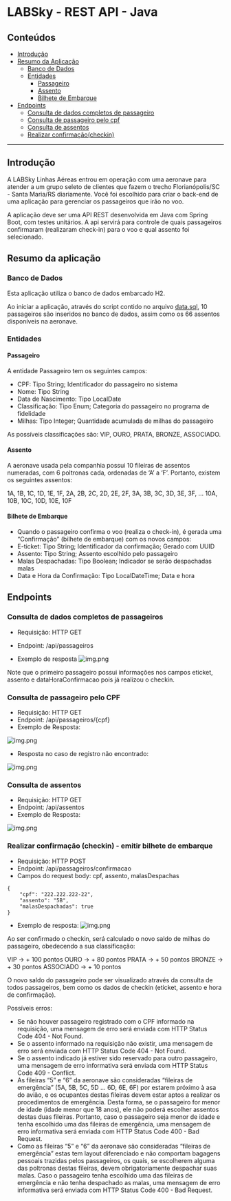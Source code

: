 # LABSky - REST API - Java

## Conteúdos

- [Introdução](#introdução)
- [Resumo da Aplicação](#resumo-da-aplicação)
  - [Banco de Dados](#banco-de-dados)
  - [Entidades](#entidades)
    - [Passageiro](#passageiro)
    - [Assento](#assento)
    - [Bilhete de Embarque](#bilhete-de-embarque)
- [Endpoints](#endpoints)
  - [Consulta de dados completos de passageiro](#consulta-de-dados-completos-de-passageiros)
  - [Consulta de passageiro pelo cpf](#consulta-de-passageiro-pelo-cpf)
  - [Consulta de assentos](#consulta-de-assentos)
  - [Realizar confirmação(checkin)](#realizar-confirmação--checkin----emitir-bilhete-de-embarque)

<hr>

## Introdução

A LABSky Linhas Aéreas entrou em operação com uma aeronave para atender a um grupo seleto de clientes que fazem o trecho Florianópolis/SC - Santa Maria/RS diariamente. Você foi escolhido para criar o back-end de uma aplicação para gerenciar os passageiros que irão no voo.

A aplicação deve ser uma API REST desenvolvida em Java com Spring Boot, com testes unitários. A api servirá para controle de quais passageiros confirmaram (realizaram check-in) para o voo e qual assento foi selecionado.

## Resumo da aplicação


### Banco de Dados

Esta aplicação utiliza o banco de dados embarcado H2.

Ao iniciar a aplicação, através do script contido no arquivo [data.sql](https://github.com/ajhopf/LABSky/blob/main/src/main/resources/data.sql), 10 passageiros são inseridos no banco de dados, assim como os 66 assentos disponíveis na aeronave.

### Entidades

#### Passageiro

A entidade Passageiro tem os seguintes campos:

- CPF: Tipo String; Identificador do passageiro no sistema
- Nome: Tipo String
- Data de Nascimento: Tipo LocalDate
- Classificação: Tipo Enum; Categoria do passageiro no programa de fidelidade
- Milhas: Tipo Integer; Quantidade acumulada de milhas do passageiro

As possíveis classificações são: VIP, OURO, PRATA, BRONZE, ASSOCIADO.


#### Assento

A aeronave usada pela companhia possui 10 fileiras de assentos numeradas, com 6 poltronas cada, ordenadas de ‘A’ a ‘F’. Portanto, existem os seguintes assentos:

1A, 1B, 1C, 1D, 1E, 1F,
2A, 2B, 2C, 2D, 2E, 2F,
3A, 3B, 3C, 3D, 3E, 3F,
…
10A, 10B, 10C, 10D, 10E, 10F


#### Bilhete de Embarque

- Quando o passageiro confirma o voo (realiza o check-in), é gerada uma “Confirmação” (bilhete de embarque) com os novos campos:
- E-ticket: Tipo String; Identificador da confirmação; Gerado com UUID
- Assento: Tipo String; Assento escolhido pelo passageiro
- Malas Despachadas: Tipo Boolean; Indicador se serão despachadas malas
- Data e Hora da Confirmação: Tipo LocalDateTime; Data e hora

## Endpoints

### Consulta de dados completos de passageiros

- Requisição: HTTP GET
- Endpoint: /api/passageiros

- Exemplo de resposta
![img.png](images/consulta-passageiros.png)

Note que o primeiro passageiro possui informações nos campos eticket, assento e dataHoraConfirmacao pois já realizou o checkin.

### Consulta de passageiro pelo CPF

- Requisição: HTTP GET
- Endpoint: /api/passageiros/{cpf}
- Exemplo de Resposta:

![img.png](images/consulta-por-cpf.png)

- Resposta no caso de registro não encontrado:

![img.png](images/consulta-por-cpf-404.png)

### Consulta de assentos

- Requisição: HTTP GET
- Endpoint: /api/assentos
- Exemplo de Resposta:

![img.png](images/consulta-assentos.png)

### Realizar confirmação (checkin) - emitir bilhete de embarque

- Requisição: HTTP POST
- Endpoint: /api/passageiros/confirmacao
- Campos do request body: cpf, assento, malasDespachas
```
{
    "cpf": "222.222.222-22",
    "assento": "5B",
    "malasDespachadas": true
}
```
- Exemplo de resposta:
![img.png](images/checkin-response.png)

Ao ser confirmado o checkin, será calculado o novo saldo de milhas do passageiro, obedecendo a sua classificação:

VIP → + 100 pontos
OURO → + 80 pontos
PRATA → + 50 pontos
BRONZE → + 30 pontos
ASSOCIADO → + 10 pontos

O novo saldo do passageiro pode ser visualizado através da consulta de todos passageiros, bem como os dados de checkin (eticket, assento e hora de confirmação).

Possíveis erros:

- Se não houver passageiro registrado com o CPF informado na requisição, uma mensagem de erro será enviada com HTTP Status Code 404 - Not Found.
- Se o assento informado na requisição não existir, uma mensagem de erro será enviada com HTTP Status Code 404 - Not Found.
- Se o assento indicado já estiver sido reservado para outro passageiro, uma mensagem de erro informativa será enviada com HTTP Status Code 409 - Conflict.
- As fileiras “5” e “6” da aeronave são consideradas “fileiras de emergência” (5A, 5B, 5C, 5D … 6D, 6E, 6F)  por estarem próximo à asa do avião, e os ocupantes destas fileiras devem estar aptos a realizar os procedimentos de emergência. Desta forma, se o passageiro for menor de idade (idade menor que 18 anos), ele não poderá escolher assentos destas duas fileiras. Portanto, caso o passageiro seja menor de idade e tenha escolhido uma das fileiras de emergência, uma mensagem de erro informativa será enviada com HTTP Status Code 400 - Bad Request.  
- Como as fileiras “5” e “6” da aeronave são consideradas “fileiras de emergência” estas tem layout diferenciado e não comportam bagagens pessoais trazidas pelos passageiros, os quais, se escolherem alguma das poltronas destas fileiras, devem obrigatoriamente despachar suas malas. Caso o passageiro tenha escolhido uma das fileiras de emergência e não tenha despachado as malas, uma mensagem de erro informativa será enviada com HTTP Status Code 400 - Bad Request. 
